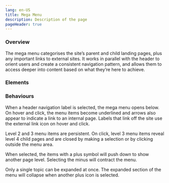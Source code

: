 ```yaml
---
lang: en-US
title: Mega Menu
description: Description of the page
pageHeader: true
---
```


### Overview
The mega menu categorises the site’s parent and child landing pages, plus any important links to external sites. It works in parallel with the header to orient users and create a consistent navigation pattern, and allows them to access deeper into content based on what they’re here to achieve.

### Elements
<PreviewImage :image="$withBase('/images/mega-menu-sample.png')" :contents="[{ x: 1, y: 15, title: 'Label', text: 'Mega menu label'}, { x: 44, y: 15, title: 'Link arrow', text: 'Mega menu link arrow'}, { x: 50, y: 65, title: 'Dropdown (expand / collapse)', text: 'Mega menu dropdown'}, { title: 'External link icon (optional)', text: 'Mega menu external link'}, { x: 0, y: 90, title: 'Container (primary blue)', text: 'Mega menu Container (primary blue)'}]">
<template #code>
<CodeGroup>
  <CodeGroupItem title="HTML">

```html
<div class="collapse navbar-collapse" id="navbarSupportedContent">
    <div class="mobile-close d-lg-none" data-bs-toggle="collapse" data-bs-target="#navbarSupportedContent" aria-controls="navbarSupportedContent"><span class="icon" v-html="close"></span></div>
    <ul class="navbar-nav">
        <li class="nav-item dropdown">
            <a class="nav-link dropdown-toggle" href="#" id="whoWeAre" role="button" data-bs-toggle="dropdown" aria-expanded="false">Who we are</a>
            <div class="dropdown-menu" aria-labelledby="whoWeAre">
                <div class="row main-row">
                    <div class="col-md-6 col-lg-3">
                        <ul>
                            <li><a href="#">Anti-Dumping Commission</a></li>
                            <li><a href="#">Anti-Dumping Review Panel</a></li>
                            <li><a href="#">AusIndustry</a></li>
                        </ul>
                    </div>
                    <div class="col-md-6 col-lg-3">
                        <div class="content-group">
                            <div class="mega-menu-label"><a href="#">Ministers<span class="icon" v-html="linkArrowRight"></span></a></div>
                            <ul>
                                <li><a href="#">Ministers</a></li>
                            </ul>
                        </div>
                        <div class="content-group">
                            <div class="mega-menu-label"><a href="#">People<span class="icon" v-html="linkArrowRight"></span></a></div>
                            <ul>
                                <li><a href="#">Executive team</a></li>
                                <li><a href="#">Organisation chart</a></li>
                                <li><a href="#">International engagements</a></li>
                            </ul>
                        </div>
                    </div>
                    <div class="col-md-6 col-lg-3">
                        <div class="content-group">
                            <div class="mega-menu-label"><a href="#">Corporate Governance<span class="icon" v-html="linkArrowRight"></span></a></div>
                            <ul>
                                <li><a href="#">Annual report</a></li>
                            </ul>
                        </div>
                    </div>
                    <div class="col-md-6 col-lg-3">
                        <div class="content-group">
                            <div class="mega-menu-label"><a href="#">Engage with us<span class="icon" v-html="linkArrowRight"></span></a></div>
                            <ul>
                                <li><a href="#">Contact us</a></li>
                            </ul>
                        </div>
                    </div>
                </div>
            </div>
        </li>
        <li class="nav-item dropdown">
            <a class="nav-link dropdown-toggle" href="#" id="policyTopics" role="button" data-bs-toggle="dropdown" aria-expanded="false">
                Policy topics
            </a>
            <ul class="dropdown-menu" aria-labelledby="policyTopics">
                <li><a class="dropdown-item" href="#">Action</a></li>
                <li>
                    <hr class="dropdown-divider">
                </li>
                <li><a class="dropdown-item" href="#">Something else here</a></li>
            </ul>
        </li>
        <li class="nav-item">
            <a class="nav-link" href="#">Initiatives and services</a>
        </li>
        <li class="nav-item">
            <a class="nav-link" href="#">Regulations and standards</a>
        </li>
        <li class="nav-item">
            <a class="nav-link" href="#">Publications</a>
        </li>
        <li class="nav-item">
            <a class="nav-link" href="#">News</a>
        </li>
        <li class="nav-item dropdown">
            <a class="nav-link dropdown-toggle" href="#" id="engageWithUs" role="button" data-bs-toggle="dropdown" aria-expanded="false">
                Engage with us
            </a>
            <ul class="dropdown-menu" aria-labelledby="engageWithUs">
                <li><a class="dropdown-item" href="#">Action</a></li>
            </ul>
        </li>
    </ul>
</div>
```

  </CodeGroupItem>
</CodeGroup>
</template>
</PreviewImage>

### Behaviours
When a header navigation label is selected, the mega menu opens below. On hover and click, the menu items become underlined and arrows also appear to indicate a link to an internal page. Labels that link off the site use the external link icon on hover and click.

Level 2 and 3 menu items are persistent. On click, level 3 menu items reveal level 4 child pages and are closed by making a selection or by clicking outside the menu area.

When selected, the items with a plus symbol will push down to show another page level. Selecting the minus will contract the menu.

Only a single topic can be expanded at once. The expanded section of the menu will collapse when another plus icon is selected.
